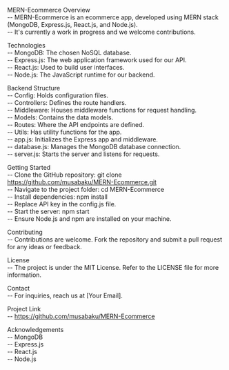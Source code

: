 MERN-Ecommerce Overview  
-- MERN-Ecommerce is an ecommerce app, developed using MERN stack (MongoDB, Express.js, React.js, and Node.js).  
-- It's currently a work in progress and we welcome contributions.  

Technologies  
-- MongoDB: The chosen NoSQL database.  
-- Express.js: The web application framework used for our API.  
-- React.js: Used to build user interfaces.  
-- Node.js: The JavaScript runtime for our backend.  

Backend Structure  
-- Config: Holds configuration files.  
-- Controllers: Defines the route handlers.  
-- Middleware: Houses middleware functions for request handling.  
-- Models: Contains the data models.  
-- Routes: Where the API endpoints are defined.  
-- Utils: Has utility functions for the app.  
-- app.js: Initializes the Express app and middleware.  
-- database.js: Manages the MongoDB database connection.  
-- server.js: Starts the server and listens for requests.  

Getting Started  
-- Clone the GitHub repository: git clone https://github.com/musabaku/MERN-Ecommerce.git  
-- Navigate to the project folder: cd MERN-Ecommerce  
-- Install dependencies: npm install  
-- Replace API key in the config.js file.  
-- Start the server: npm start  
-- Ensure Node.js and npm are installed on your machine.  

Contributing  
-- Contributions are welcome. Fork the repository and submit a pull request for any ideas or feedback.  

License  
-- The project is under the MIT License. Refer to the LICENSE file for more information.  

Contact  
-- For inquiries, reach us at [Your Email].  

Project Link  
-- https://github.com/musabaku/MERN-Ecommerce  

Acknowledgements  
-- MongoDB  
-- Express.js  
-- React.js  
-- Node.js  
